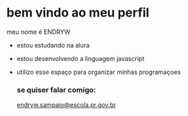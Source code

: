 # bem vindo ao meu perfil 

meu nome é ENDRYW

  - estou estudando na alura
  - estou desenvolvendo a linguagem javascript
  - utilizo esse espaço para organizar minhas programaçoes

    ### se quiser falar comigo:
    endryw.sampaio@escola.pr.gov.br
